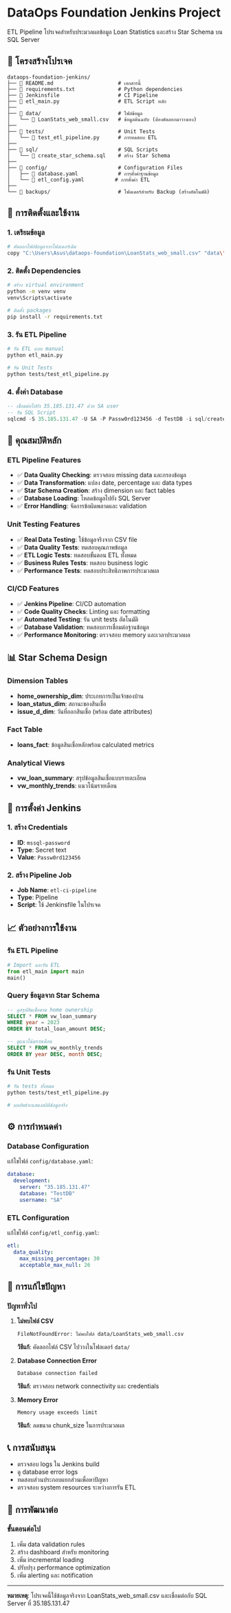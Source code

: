 # DataOps Foundation Jenkins Project

ETL Pipeline โปรเจคสำหรับประมวลผลข้อมูล Loan Statistics และสร้าง Star Schema บน SQL Server

## 📁 โครงสร้างโปรเจค

```
dataops-foundation-jenkins/
├── 📄 README.md                     # เอกสารนี้
├── 📄 requirements.txt              # Python dependencies
├── 📄 Jenkinsfile                   # CI Pipeline
├── 📄 etl_main.py                   # ETL Script หลัก
├── 
├── 📁 data/                         # ไฟล์ข้อมูล
│   └── 📄 LoanStats_web_small.csv   # ข้อมูลต้นฉบับ (ต้องคัดลอกมาวางเอง)
├── 
├── 📁 tests/                        # Unit Tests
│   └── 📄 test_etl_pipeline.py      # การทดสอบ ETL
├── 
├── 📁 sql/                          # SQL Scripts
│   └── 📄 create_star_schema.sql    # สร้าง Star Schema
├── 
├── 📁 config/                       # Configuration Files
│   ├── 📄 database.yaml             # การตั้งค่าฐานข้อมูล
│   └── 📄 etl_config.yaml          # การตั้งค่า ETL
├── 
└── 📁 backups/                      # โฟลเดอร์สำหรับ Backup (สร้างอัตโนมัติ)
```

## 🚀 การติดตั้งและใช้งาน

### 1. เตรียมข้อมูล
```bash
# คัดลอกไฟล์ข้อมูลจากโฟลเดอร์เดิม
copy "C:\Users\Asus\dataops-foundation\LoanStats_web_small.csv" "data\"
```

### 2. ติดตั้ง Dependencies
```bash
# สร้าง virtual environment
python -m venv venv
venv\Scripts\activate

# ติดตั้ง packages
pip install -r requirements.txt
```

### 3. รัน ETL Pipeline
```bash
# รัน ETL แบบ manual
python etl_main.py

# รัน Unit Tests
python tests/test_etl_pipeline.py
```

### 4. ตั้งค่า Database
```sql
-- เชื่อมต่อไปยัง 35.185.131.47 ด้วย SA user
-- รัน SQL Script
sqlcmd -S 35.185.131.47 -U SA -P Passw0rd123456 -d TestDB -i sql/create_star_schema.sql
```

## 🎯 คุณสมบัติหลัก

### ETL Pipeline Features
- ✅ **Data Quality Checking**: ตรวจสอบ missing data และกรองข้อมูล
- ✅ **Data Transformation**: แปลง date, percentage และ data types
- ✅ **Star Schema Creation**: สร้าง dimension และ fact tables
- ✅ **Database Loading**: โหลดข้อมูลไปยัง SQL Server
- ✅ **Error Handling**: จัดการข้อผิดพลาดและ validation

### Unit Testing Features
- ✅ **Real Data Testing**: ใช้ข้อมูลจริงจาก CSV file
- ✅ **Data Quality Tests**: ทดสอบคุณภาพข้อมูล
- ✅ **ETL Logic Tests**: ทดสอบขั้นตอน ETL ทั้งหมด
- ✅ **Business Rules Tests**: ทดสอบ business logic
- ✅ **Performance Tests**: ทดสอบประสิทธิภาพการประมวลผล

### CI/CD Features
- ✅ **Jenkins Pipeline**: CI/CD automation
- ✅ **Code Quality Checks**: Linting และ formatting
- ✅ **Automated Testing**: รัน unit tests อัตโนมัติ
- ✅ **Database Validation**: ทดสอบการเชื่อมต่อฐานข้อมูล
- ✅ **Performance Monitoring**: ตรวจสอบ memory และเวลาประมวลผล

## 📊 Star Schema Design

### Dimension Tables
- **home_ownership_dim**: ประเภทการเป็นเจ้าของบ้าน
- **loan_status_dim**: สถานะของสินเชื่อ
- **issue_d_dim**: วันที่ออกสินเชื่อ (พร้อม date attributes)

### Fact Table
- **loans_fact**: ข้อมูลสินเชื่อหลักพร้อม calculated metrics

### Analytical Views
- **vw_loan_summary**: สรุปข้อมูลสินเชื่อแบบรายละเอียด
- **vw_monthly_trends**: แนวโน้มรายเดือน

## 🔧 การตั้งค่า Jenkins

### 1. สร้าง Credentials
- **ID**: `mssql-password`
- **Type**: Secret text
- **Value**: `Passw0rd123456`

### 2. สร้าง Pipeline Job
- **Job Name**: `etl-ci-pipeline`
- **Type**: Pipeline
- **Script**: ใช้ Jenkinsfile ในโปรเจค

## 📈 ตัวอย่างการใช้งาน

### รัน ETL Pipeline
```python
# Import และรัน ETL
from etl_main import main
main()
```

### Query ข้อมูลจาก Star Schema
```sql
-- ดูสรุปสินเชื่อตาม home ownership
SELECT * FROM vw_loan_summary 
WHERE year = 2023
ORDER BY total_loan_amount DESC;

-- ดูแนวโน้มรายเดือน
SELECT * FROM vw_monthly_trends
ORDER BY year DESC, month DESC;
```

### รัน Unit Tests
```bash
# รัน tests ทั้งหมด
python tests/test_etl_pipeline.py

# ผลลัพธ์จะแสดงสถิติข้อมูลจริง
```

## ⚙️ การกำหนดค่า

### Database Configuration
แก้ไขไฟล์ `config/database.yaml`:
```yaml
database:
  development:
    server: "35.185.131.47"
    database: "TestDB"
    username: "SA"
```

### ETL Configuration
แก้ไขไฟล์ `config/etl_config.yaml`:
```yaml
etl:
  data_quality:
    max_missing_percentage: 30
    acceptable_max_null: 26
```

## 🐛 การแก้ไขปัญหา

### ปัญหาทั่วไป

1. **ไม่พบไฟล์ CSV**
   ```
   FileNotFoundError: ไม่พบไฟล์ data/LoanStats_web_small.csv
   ```
   **วิธีแก้**: คัดลอกไฟล์ CSV ไปวางในโฟลเดอร์ `data/`

2. **Database Connection Error**
   ```
   Database connection failed
   ```
   **วิธีแก้**: ตรวจสอบ network connectivity และ credentials

3. **Memory Error**
   ```
   Memory usage exceeds limit
   ```
   **วิธีแก้**: ลดขนาด chunk_size ในการประมวลผล

## 📞 การสนับสนุน

- ตรวจสอบ logs ใน Jenkins build
- ดู database error logs
- ทดสอบส่วนประกอบแยกส่วนเพื่อหาปัญหา
- ตรวจสอบ system resources ระหว่างการรัน ETL

## 🎉 การพัฒนาต่อ

### ขั้นตอนต่อไป
1. เพิ่ม data validation rules
2. สร้าง dashboard สำหรับ monitoring
3. เพิ่ม incremental loading
4. ปรับปรุง performance optimization
5. เพิ่ม alerting และ notification

---

**หมายเหตุ**: โปรเจคนี้ใช้ข้อมูลจริงจาก LoanStats_web_small.csv และเชื่อมต่อกับ SQL Server ที่ 35.185.131.47
